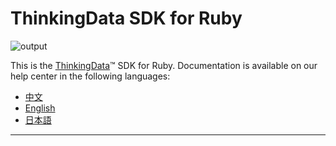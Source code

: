 # ThinkingData SDK for Ruby
![output](https://user-images.githubusercontent.com/53337625/205621683-ed9b97ef-6a52-4903-a2c0-a955dddebb7d.png)

This is the [ThinkingData](https://www.thinkingdata.cn)™ SDK for Ruby. Documentation is available on our help center in the following languages:

- [中文](https://docs.thinkingdata.cn/ta-manual/latest/installation/installation_menu/server_sdk/ruby_sdk_installation/ruby_sdk_installation.html)
- [English](https://docs.thinkingdata.cn/ta-manual/latest/en/99oQ5UeGzK09DWfPCaQwCg/installation/server_sdk/ruby_sdk_installation/ruby_sdk_installation.html)
- [日本語](https://docs.thinkingdata.io/ta-manual/v4.0/ja/installation/installation_menu/server_sdk/ruby_sdk_installation/ruby_sdk_installation.html)
---
